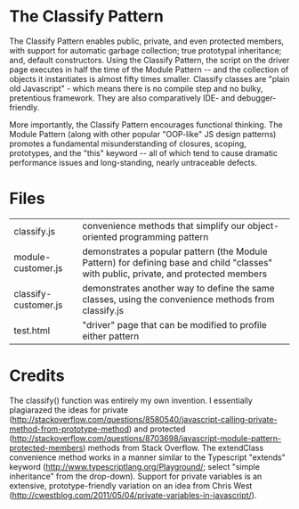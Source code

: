 The Classify Pattern
====================

The Classify Pattern enables public, private, and even protected members, with support for automatic garbage collection;
true prototypal inheritance; and, default constructors. Using the Classify Pattern, the script on the driver page executes
in half the time of the Module Pattern -- and the collection of objects it instantiates is almost fifty times smaller.
Classify classes are "plain old Javascript" - which means there is no compile step and no bulky, pretentious framework.
They are also comparatively IDE- and debugger-friendly.

More importantly, the Classify Pattern encourages functional thinking. The Module Pattern (along with other popular
"OOP-like" JS design patterns) promotes a fundamental misunderstanding of closures, scoping, prototypes, and the "this"
keyword -- all of which tend to cause dramatic performance issues and long-standing, nearly untraceable defects.

Files
=====
<table>
<tr><td>classify.js</td><td>convenience methods that simplify our object-oriented programming pattern</td></tr>
<tr><td>module-customer.js</td><td>demonstrates a popular pattern (the Module Pattern) for defining base and child "classes" with public, private, and protected members</td></tr>
<tr><td>classify-customer.js</td><td>demonstrates another way to define the same classes, using the convenience methods from classify.js</td></tr>
<tr><td>test.html</td><td>"driver" page that can be modified to profile either pattern</td></tr>
</table>

Credits
=======

The classify() function was entirely my own invention. I essentially plagiarazed the ideas for private
(http://stackoverflow.com/questions/8580540/javascript-calling-private-method-from-prototype-method) and protected
(http://stackoverflow.com/questions/8703698/javascript-module-pattern-protected-members) methods from Stack Overflow. The
extendClass convenience method works in a manner similar to the Typescript "extends" keyword
(http://www.typescriptlang.org/Playground/; select "simple inheritance" from the drop-down). Support for private 
variables is an extensive, prototype-friendly variation on an idea from Chris West
(http://cwestblog.com/2011/05/04/private-variables-in-javascript/).
